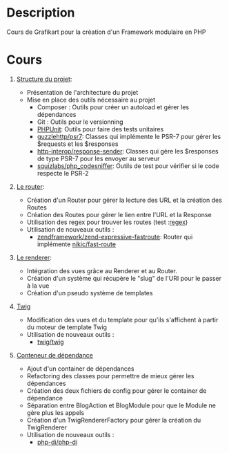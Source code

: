 # Description

Cours de Grafikart pour la création d'un Framework modulaire en PHP

# Cours

1. [Structure du projet](https://youtu.be/WHjx-MfgaFo):

    * Présentation de l'architecture du projet
    * Mise en place des outils nécessaire au projet  
        * Composer : Outils pour créer un autoload et gérer les dépendances
        * Git : Outils pour le versionning
        * [PHPUnit](https://packagist.org/packages/phpunit/phpunit): Outils pour faire des tests unitaires
        * [guzzlehttp/psr7](https://packagist.org/packages/guzzlehttp/psr7): Classes qui implémente le PSR-7 pour gérer les $requests et les $responses
        * [http-interop/response-sender](https://packagist.org/packages/http-interop/response-sender): Classes qui gère les $responses de type PSR-7 pour les envoyer au serveur
        * [squizlabs/php_codesniffer](https://packagist.org/packages/squizlabs/php_codesniffer): Outils de test pour vérifier si le code respecte le PSR-2

2. [Le router](https://youtu.be/-iW6lo6wq1Y):

    * Création d'un Router pour gérer la lecture des URL et la création des Routes
    * Création des Routes pour gérer le lien entre l'URL et la Response
    * Utilisation des regex pour trouver les routes (test :[regex](https://regex101.com/))
    * Utilisation de nouveaux outils :
        * [zendframework/zend-expressive-fastroute](https://packagist.org/packages/zendframework/zend-expressive-fastroute): Router qui implémente [nikic/fast-route](https://packagist.org/packages/nikic/fast-route)

3. [Le renderer](https://youtu.be/lP5Jy2tI_7Q):

    * Intégration des vues grâce au Renderer et au Router.
    * Création d'un système qui récupère le "slug" de l'URI pour le passer à la vue
    * Création d'un pseudo système de templates
    
4. [Twig](https://youtu.be/A9K--97_pbU)

    * Modification des vues et du template pour qu'ils s'affichent à partir du moteur de template Twig
    * Utilisation de nouveaux outils :
        * [twig/twig](https://packagist.org/packages/twig/twig)
        
5. [Conteneur de dépendance](https://youtu.be/JuB90IYXOwU)

    * Ajout d'un container de dépendances
    * Refactoring des classes pour permettre de mieux gérer les dépendances
    * Création des deux fichiers de config pour gérer le container de dépendance
    * Séparation entre BlogAction et BlogModule pour que le Module ne gère plus les appels
    * Création d'un TwigRendererFactory pour gérer la création du TwigRenderer
    * Utilisation de nouveaux outils :
        * [php-di/php-di](https://packagist.org/packages/php-di/php-di)